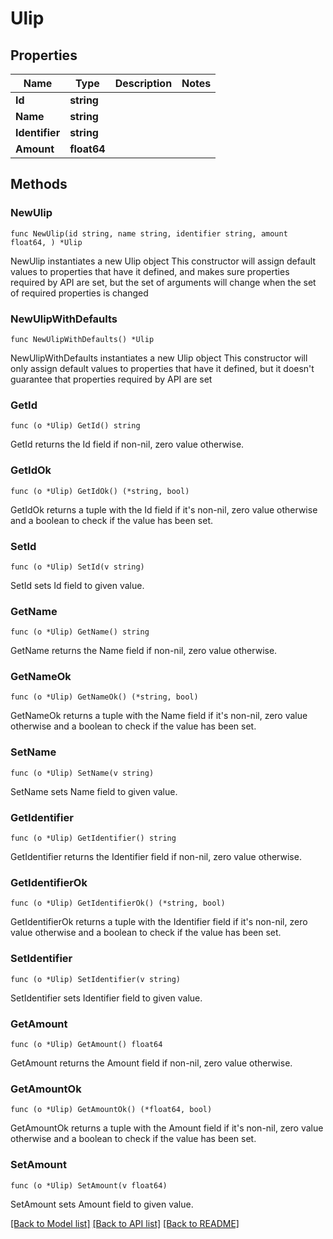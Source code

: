 # Ulip

## Properties

Name | Type | Description | Notes
------------ | ------------- | ------------- | -------------
**Id** | **string** |  | 
**Name** | **string** |  | 
**Identifier** | **string** |  | 
**Amount** | **float64** |  | 

## Methods

### NewUlip

`func NewUlip(id string, name string, identifier string, amount float64, ) *Ulip`

NewUlip instantiates a new Ulip object
This constructor will assign default values to properties that have it defined,
and makes sure properties required by API are set, but the set of arguments
will change when the set of required properties is changed

### NewUlipWithDefaults

`func NewUlipWithDefaults() *Ulip`

NewUlipWithDefaults instantiates a new Ulip object
This constructor will only assign default values to properties that have it defined,
but it doesn't guarantee that properties required by API are set

### GetId

`func (o *Ulip) GetId() string`

GetId returns the Id field if non-nil, zero value otherwise.

### GetIdOk

`func (o *Ulip) GetIdOk() (*string, bool)`

GetIdOk returns a tuple with the Id field if it's non-nil, zero value otherwise
and a boolean to check if the value has been set.

### SetId

`func (o *Ulip) SetId(v string)`

SetId sets Id field to given value.


### GetName

`func (o *Ulip) GetName() string`

GetName returns the Name field if non-nil, zero value otherwise.

### GetNameOk

`func (o *Ulip) GetNameOk() (*string, bool)`

GetNameOk returns a tuple with the Name field if it's non-nil, zero value otherwise
and a boolean to check if the value has been set.

### SetName

`func (o *Ulip) SetName(v string)`

SetName sets Name field to given value.


### GetIdentifier

`func (o *Ulip) GetIdentifier() string`

GetIdentifier returns the Identifier field if non-nil, zero value otherwise.

### GetIdentifierOk

`func (o *Ulip) GetIdentifierOk() (*string, bool)`

GetIdentifierOk returns a tuple with the Identifier field if it's non-nil, zero value otherwise
and a boolean to check if the value has been set.

### SetIdentifier

`func (o *Ulip) SetIdentifier(v string)`

SetIdentifier sets Identifier field to given value.


### GetAmount

`func (o *Ulip) GetAmount() float64`

GetAmount returns the Amount field if non-nil, zero value otherwise.

### GetAmountOk

`func (o *Ulip) GetAmountOk() (*float64, bool)`

GetAmountOk returns a tuple with the Amount field if it's non-nil, zero value otherwise
and a boolean to check if the value has been set.

### SetAmount

`func (o *Ulip) SetAmount(v float64)`

SetAmount sets Amount field to given value.



[[Back to Model list]](../README.md#documentation-for-models) [[Back to API list]](../README.md#documentation-for-api-endpoints) [[Back to README]](../README.md)



